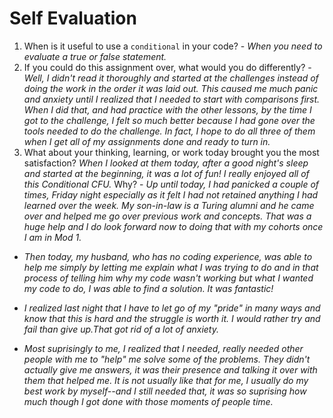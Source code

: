 # Self Evaluation

1. When is it useful to use a `conditional` in your code? - *When you need to evaluate a true or false statement.*
1. If you could do this assignment over, what would you do differently? - *Well, I didn't read it thoroughly and started at the challenges instead of doing the work in the order it was laid out. This caused me much panic and anxiety until I realized that I needed to start with comparisons first. When I did that, and had practice with the other lessons, by the time I got to the challenge, I felt so much better because I had gone over the tools needed to do the challenge. In fact, I hope to do all three of them when I get all of my assignments done and ready to turn in.*
1. What about your thinking, learning, or work today brought you the most satisfaction? *When I looked at them today, after a good night's sleep and started at the beginning, it was a lot of fun! I really enjoyed all of this Conditional CFU.* Why? - *Up until today, I had panicked a couple of times, Friday night especially as it felt I had not retained anything I had learned over the week. My son-in-law is a Turing alumni and he came over and helped me go over previous work and concepts. That was a huge help and I do look forward now to doing that with my cohorts once I am in Mod 1.* 

- *Then today, my husband, who has no coding experience, was able to help me simply by letting me explain what I was trying to do and in that process of telling him why my code wasn't working but what I wanted my code to do, I was able to find a solution. It was fantastic!*

- *I realized last night that I have to let go of my "pride" in many ways and know that this is hard and the struggle is worth it. I would rather try and fail than give up.That got rid of a lot of anxiety.*

- *Most suprisingly to me, I realized that I needed, really needed other people with me to "help" me solve some of the problems. They didn't actually give me answers, it was their presence and talking it over with them that helped me. It is not usually like that for me, I usually do my best work by myself--and I still needed that, it was so suprising how much though I got done with those moments of people time.*
